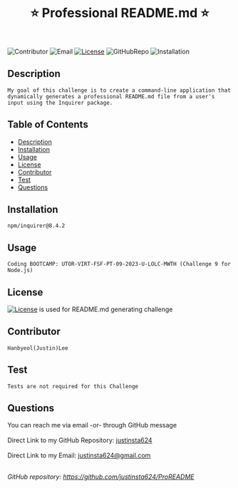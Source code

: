 
  <h1 align="center"> ⭐ Professional README.md ⭐ </h1> <br />

  ![Contributor](https://img.shields.io/badge/Contributor-Hanbyeol(Justin)Lee-purple)
  ![Email](https://img.shields.io/badge/Email-justinsta624@gmail.com-green)
  [![License](https://img.shields.io/badge/License-MIT-blue)](https://opensource.org/license/MIT)
  ![GitHubRepo](https://img.shields.io/badge/GitHubrepo-justinsta624-yellow)
  ![Installation](https://img.shields.io/badge/Installation-npm/inquirer@8.4.2-red)
 
  ## Description
  ```
  My goal of this challenge is to create a command-line application that dynamically generates a professional README.md file from a user's input using the Inquirer package.
  ```

  ## Table of Contents
  - [Description](#description)
  - [Installation](#installation)
  - [Usage](#usage)
  - [License](#license)
  - [Contributor](#contributor)
  - [Test](#test)
  - [Questions](#questions)

  ## Installation 
  ```
  npm/inquirer@8.4.2
  ```
  
  ## Usage
  ```
  Coding BOOTCAMP: UTOR-VIRT-FSF-PT-09-2023-U-LOLC-MWTH (Challenge 9 for Node.js)
  ```

  ## License
  [![License](https://img.shields.io/badge/License-MIT-blue)](https://opensource.org/license/MIT) is used for README.md generating challenge

  ## Contributor 
  ```
  Hanbyeol(Justin)Lee
  ```
  
  ## Test
  ```
  Tests are not required for this Challenge
  ```
  
  ## Questions 
  You can reach me via email -or- through GitHub message<br />
  <br />
  Direct Link to my GitHub Repository: [justinsta624](https://github.com/justinsta624)<br />
  <br />
  Direct Link to my Email: justinsta624@gmail.com<br /><br />
  
  _GitHub repository: https://github.com/justinsta624/ProREADME_
      